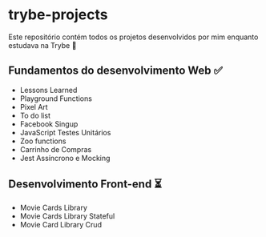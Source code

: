# trybe-projects
Este repositório contém todos os projetos desenvolvidos por mim enquanto estudava na Trybe 🚀

## Fundamentos do desenvolvimento Web ✅
 - Lessons Learned
 - Playground Functions
 - Pixel Art
 - To do list
 - Facebook Singup
 - JavaScript Testes Unitários
 - Zoo functions
 - Carrinho de Compras
 - Jest Assíncrono e Mocking
## Desenvolvimento Front-end ⏳
  - Movie Cards Library
  - Movie Cards Library Stateful
  - Movie Card Library Crud
 
